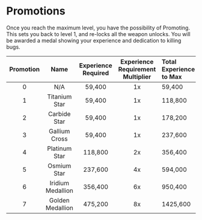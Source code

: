 # **Promotions**

  Once you reach the maximum level, you have the possibility of Promoting. This sets you back to level 1, and re-locks all the weapon unlocks. You will be awarded a medal showing your experience and dedication to killing bugs.  
  
|Promotion |Name | Experience Required |  Experience Requirement Multiplier |Total Experience to Max |
|:---:|:---:|:---:|:---:|:---|
|0	        |N/A	            |59,400 |1x	|59,400 |
|1	        |Titanium Star	    |59,400 |1x	|118,800 |
|2	        |Carbide Star	    |59,400 |1x	|178,200  |
|3	        |Gallium Cross	    |59,400 |1x	|237,600  |
|4	        |Platinum Star	    |118,800 |2x |356,400  |
|5	        |Osmium Star	    |237,600 |4x |594,000 |
|6	        |Iridium Medallion	|356,400 |6x |950,400 |
|7	        |Golden Medallion	|475,200 |8x |1425,600  |
